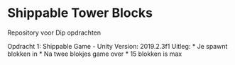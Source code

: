 # Shippable Tower Blocks
Repository voor Dip opdrachten

Opdracht 1: Shippable Game
          - Unity Version: 2019.2.3f1
          Uitleg:
          * Je spawnt blokken in
          * Na twee blokjes game over
          * 15 blokken is max
